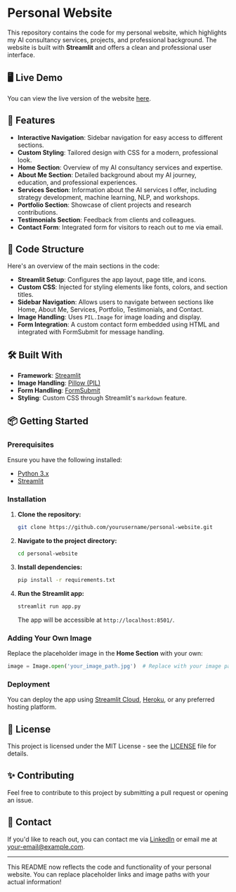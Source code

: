 # Personal Website

This repository contains the code for my personal website, which highlights my AI consultancy services, projects, and professional background. The website is built with **Streamlit** and offers a clean and professional user interface.

## 🖥️ Live Demo

You can view the live version of the website [here](#).

## 🚀 Features

- **Interactive Navigation**: Sidebar navigation for easy access to different sections.
- **Custom Styling**: Tailored design with CSS for a modern, professional look.
- **Home Section**: Overview of my AI consultancy services and expertise.
- **About Me Section**: Detailed background about my AI journey, education, and professional experiences.
- **Services Section**: Information about the AI services I offer, including strategy development, machine learning, NLP, and workshops.
- **Portfolio Section**: Showcase of client projects and research contributions.
- **Testimonials Section**: Feedback from clients and colleagues.
- **Contact Form**: Integrated form for visitors to reach out to me via email.

## 📄 Code Structure

Here's an overview of the main sections in the code:

- **Streamlit Setup**: Configures the app layout, page title, and icons.
- **Custom CSS**: Injected for styling elements like fonts, colors, and section titles.
- **Sidebar Navigation**: Allows users to navigate between sections like Home, About Me, Services, Portfolio, Testimonials, and Contact.
- **Image Handling**: Uses `PIL.Image` for image loading and display.
- **Form Integration**: A custom contact form embedded using HTML and integrated with FormSubmit for message handling.

## 🛠️ Built With

- **Framework**: [Streamlit](https://streamlit.io/)
- **Image Handling**: [Pillow (PIL)](https://pillow.readthedocs.io/en/stable/)
- **Form Handling**: [FormSubmit](https://formsubmit.co/)
- **Styling**: Custom CSS through Streamlit's `markdown` feature.

## 📦 Getting Started

### Prerequisites

Ensure you have the following installed:

- [Python 3.x](https://www.python.org/)
- [Streamlit](https://docs.streamlit.io/)

### Installation

1. **Clone the repository:**

   ```bash
   git clone https://github.com/yourusername/personal-website.git
   ```

2. **Navigate to the project directory:**

   ```bash
   cd personal-website
   ```

3. **Install dependencies:**

   ```bash
   pip install -r requirements.txt
   ```

4. **Run the Streamlit app:**

   ```bash
   streamlit run app.py
   ```

   The app will be accessible at `http://localhost:8501/`.

### Adding Your Own Image

Replace the placeholder image in the **Home Section** with your own:

```python
image = Image.open('your_image_path.jpg')  # Replace with your image path
```

### Deployment

You can deploy the app using [Streamlit Cloud](https://streamlit.io/cloud), [Heroku](https://www.heroku.com/), or any preferred hosting platform.

## 📄 License

This project is licensed under the MIT License - see the [LICENSE](LICENSE) file for details.

## ✨ Contributing

Feel free to contribute to this project by submitting a pull request or opening an issue.

## 📧 Contact

If you'd like to reach out, you can contact me via [LinkedIn](#) or email me at [your-email@example.com](mailto:your-email@example.com).

---

This README now reflects the code and functionality of your personal website. You can replace placeholder links and image paths with your actual information!